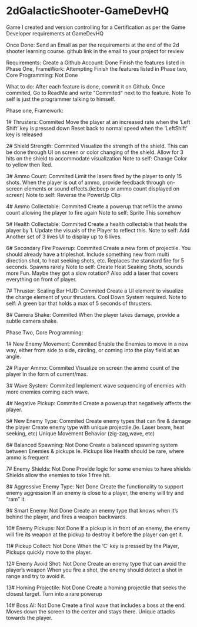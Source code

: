 # 2dGalacticShooter-GameDevHQ
Game I created and version controlling for a Certification as per the Game Developer requirements at GameDevHQ

Once Done:
  Send an Email as per the requirements at the end of the 2d shooter learning course.
  github link in the email to your project for review
  
Requirements:
  Create a Github Account: Done
  Finish the features listed in Phase One, FrameWork: Attempting
  Finish the features listed in Phase two, Core Programming: Not Done 

What to do:
After each feature is done, commit it on Github.
Once commited, Go to ReadMe and write "Commited" next to the feature.
Note To self is just the programmer talking to himself.

Phase one, Framework:

1#  Thrusters: Commited
    Move the player at an increased rate when the ‘Left Shift’ key is pressed down
    Reset back to normal speed when the ‘LeftShift’ key is released

2#  Shield Strength: Commited
    Visualize the strength of the shield. This can be done through UI on screen or color changing of the shield.
    Allow for 3 hits on the shield to accommodate visualization
    Note to self: Change Color to yellow then Red.

3#  Ammo Count: Commited
    Limit the lasers fired by the player to only 15 shots.
    When the player is out of ammo, provide feedback through on-screen elements or sound effects.(ie:beep or ammo count displayed on screen)
      Note to self: Reverse the PowerUp Clip

4#  Ammo Collectable: Commited
    Create a powerup that refills the ammo count allowing the player to fire again
      Note to self: Sprite This somehow

5#  Health Collectable: Commited
    Create a health collectable that heals the player by 1. Update the visuals of the Player to reflect this.
    Note to self: Add Another set of 3 lives UI to display up to 6 lives.
    
6#  Secondary Fire Powerup: Commited
    Create a new form of projectile. You should already have a tripleshot. Include something new from multi direction shot, to heat seeking shots, etc.
    Replaces the standard fire for 5 seconds.
    Spawns rarely
    Note to self: Create Heat Seaking Shots, sounds more Fun. Maybe they got a slow rotation?
      Also add a laser that covers everything on front of player.
    
7#  Thruster: Scaling Bar HUD: Commited
    Create a UI element to visualize the charge element of your thrusters.
    Cool Down System required.
    Note to self: A green bar that holds a max of 5 seconds of thrusters.
    
8#  Camera Shake: Commited
    When the player takes damage, provide a subtle camera shake.


Phase Two, Core Programming:

1#  New Enemy Movement: Commited
    Enable the Enemies to move in a new way, either from side to side, circling, or coming into the play field at an angle.
    
2#  Player Ammo: Commited
    Visualize on screen the ammo count of the player in the form of current/max.
    
3#  Wave System: Commited
    Implement wave sequencing of enemies with more enemies coming each wave.
    
4#  Negative Pickup: Commited
    Create a powerup that negatively affects the player.
    
5#  New Enemy Type: Commited
    Create enemy types that can fire & damage the player
    Create enemy type with unique projectile.(ie. Laser beam, heat seeking, etc)
    Unique Movement Behavior (zig-zag,wave, etc)
    
6#  Balanced Spawning: Not Done
    Create a balanced spawning system between Enemies & pickups
    Ie. Pickups like Health should be rare, where ammo is frequent
    
7#  Enemy Shields: Not Done
    Provide logic for some enemies to have shields
    Shields allow the enemies to take 1 free hit.
    
8#  Aggressive Enemy Type: Not Done
    Create the functionality to support enemy aggression
    If an enemy is close to a player, the enemy will try and “ram” it.
    
9#  Smart Enemy: Not Done
    Create an enemy type that knows when it’s behind the player, and fires a weapon backwards.
    
10#  Enemy Pickups: Not Done
     If a pickup is in front of an enemy, the enemy will fire its weapon at the pickup to destroy it before the player can get it.
     
11#  Pickup Collect: Not Done
     When the ‘C’ key is pressed by the Player, Pickups quickly move to the player.
     
12#  Enemy Avoid Shot: Not Done
     Create an enemy type that can avoid the player’s weapon
     When you fire a shot, the enemy should detect a shot in range and try to avoid it.
     
13#  Homing Projectile: Not Done
     Create a homing projectile that seeks the closest target.
     Turn into a rare powerup
     
14#  Boss AI: Not Done
     Create a final wave that includes a boss at the end.
     Moves down the screen to the center and stays there.
     Unique attacks towards the player.
     
